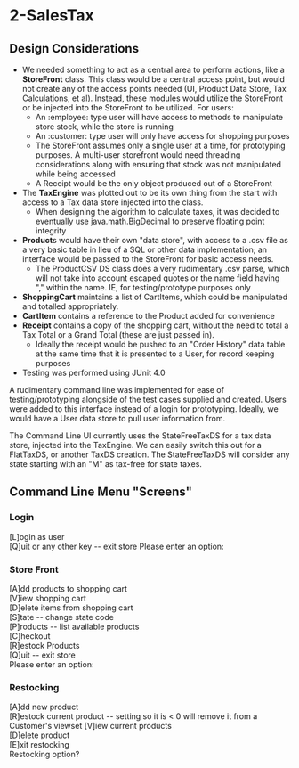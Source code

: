 # 2-SalesTax  
## Design Considerations   
* We needed something to act as a central area to perform actions, like a **StoreFront** class.  This class would be a central access point, but would not create any of the access points needed (UI, Product Data Store, Tax Calculations, et al).  Instead, these modules would utilize the StoreFront or be injected into the StoreFront to be utilized.  For users:
  * An :employee: type user will have access to methods to manipulate store stock, while the store is running
  * An :customer: type user will only have access for shopping purposes
  * The StoreFront assumes only a single user at a time, for prototyping purposes.  A multi-user storefront would need threading considerations along with ensuring that stock was not manipulated while being accessed
  * A Receipt would be the only object produced out of a StoreFront
* The **TaxEngine** was plotted out to be its own thing from the start with access to a Tax data store injected into the class.  
  * When designing the algorithm to calculate taxes, it was decided to eventually use java.math.BigDecimal to preserve floating point integrity 
* **Product**s would have their own "data store", with access to a .csv file as a very basic table in lieu of a SQL or other data implementation; an interface would be passed to the StoreFront for basic access needs.
  * The ProductCSV DS class does a very rudimentary .csv parse, which will not take into account escaped quotes or the name field having "," within the name.  IE, for testing/prototype purposes only
* **ShoppingCart** maintains a list of CartItems, which could be manipulated and totalled appropriately.
* **CartItem** contains a reference to the Product added for convenience
* **Receipt** contains a copy of the shopping cart, without the need to total a Tax Total or a Grand Total (these are just passed in). 
  * Ideally the receipt would be pushed to an "Order History" data table at the same time that it is presented to a User, for record keeping purposes
* Testing was performed using JUnit 4.0

A rudimentary command line was implemented for ease of testing/prototyping alongside of the test cases supplied and created.  Users were added to this interface instead of a login for prototyping.  Ideally, we would have a User data store to pull user information from.  

The Command Line UI currently uses the StateFreeTaxDS for a tax data store, injected into the TaxEngine.  We can easily switch this out for a FlatTaxDS, or another TaxDS creation.  The StateFreeTaxDS will consider any state starting with an "M" as tax-free for state taxes.

## Command Line Menu "Screens"
### Login
[L]ogin as user  
[Q]uit or any other key -- exit store
Please enter an option: 

### Store Front
[A]dd products to shopping cart  
[V]iew shopping cart  
[D]elete items from shopping cart  
[S]tate -- change state code  
[P]roducts -- list available products  
[C]heckout  
[R]estock Products  
[Q]uit -- exit store  
Please enter an option:  

### Restocking 
[A]dd new product  
[R]estock current product  -- setting so it is < 0 will remove it from a Customer's viewset
[V]iew current products  
[D]elete product  
[E]xit restocking  
Restocking option?  

